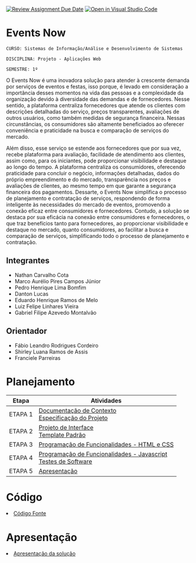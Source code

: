 [![Review Assignment Due Date](https://classroom.github.com/assets/deadline-readme-button-24ddc0f5d75046c5622901739e7c5dd533143b0c8e959d652212380cedb1ea36.svg)](https://classroom.github.com/a/c1_paze5)
[![Open in Visual Studio Code](https://classroom.github.com/assets/open-in-vscode-718a45dd9cf7e7f842a935f5ebbe5719a5e09af4491e668f4dbf3b35d5cca122.svg)](https://classroom.github.com/online_ide?assignment_repo_id=11591973&assignment_repo_type=AssignmentRepo)
# Events Now

`CURSO: Sistemas de Informação/Análise e Desenvolvimento de Sistemas`

`DISCIPLINA: Projeto - Aplicações Web`

`SEMESTRE: 1º`

O Events Now é uma inovadora solução para atender à crescente demanda por serviços de eventos e festas, isso porque, é levado em consideração a importância desses momentos na vida das pessoas e a complexidade da organização devido à diversidade das demandas e de fornecedores. Nesse sentido, a plataforma centraliza fornecedores que atende os clientes com descrições detalhadas do serviço, preços transparentes, avaliações de outros usuários, como também medidas de segurança financeira. Nessas circunstâncias, os consumidores são altamente beneficiados ao oferecer conveniência e praticidade na busca e comparação de serviços do mercado.

Além disso, esse serviço se estende aos fornecedores que por sua vez, recebe plataforma para avaliação, facilidade de atendimento aos clientes, assim como, para os iniciantes, pode proporcionar visibilidade e destaque ao longo do tempo. A plataforma centraliza os consumidores, oferecendo praticidade para concluir o negócio, informações detalhadas, dados do próprio empreendimento e do mercado, transparência nos preços e avaliações de clientes, ao mesmo tempo em que garante a segurança financeira dos pagamentos. Dessarte, o Events Now simplifica o processo de planejamento e contratação de serviços, respondendo de forma inteligente às necessidades do mercado de eventos, promovendo a conexão eficaz entre consumidores e fornecedores. Contudo, a solução se destaca por sua eficácia na conexão entre consumidores e fornecedores, o que traz benefícios tanto para fornecedores, ao proporcionar visibilidade e destaque no mercado, quanto consumidores, ao facilitar a busca e comparação de serviços, simplificando todo o processo de planejamento e contratação.

## Integrantes

* Nathan Carvalho Cota
* Marco Aurélio Pires Campos Júnior
* Pedro Henrique Lima Bomfim
* Danton Lucas
* Eduardo Henrique Ramos de Melo
* Luiz Felipe Linhares Vieira
* Gabriel Filipe Azevedo Montalvão

## Orientador

* Fábio Leandro Rodrigues Cordeiro
* Shirley Luana Ramos de Assis
* Franciele Parreiras

# Planejamento

| Etapa         | Atividades |
|  :----:   | ----------- |
| ETAPA 1         |[Documentação de Contexto](docs/context.md) <br> [Especificação do Projeto](docs/especification.md) |
| ETAPA 2         |[Projeto de Interface](docs/interface.md) <br> [Template Padrão](docs/template.md) |
| ETAPA 3         |[Programação de Funcionalidades - HTML e CSS](docs/development.md) |
| ETAPA 4        |[Programação de Funcionalidades - Javascript](docs/development.md) <br> [Testes de Software ](docs/tests.md) |
| ETAPA 5         | [Apresentação](presentation/README.md) |

# Código

<li><a href="src/README.md"> Código Fonte</a></li>

# Apresentação

<li><a href="presentation/README.md"> Apresentação da solução</a></li>
